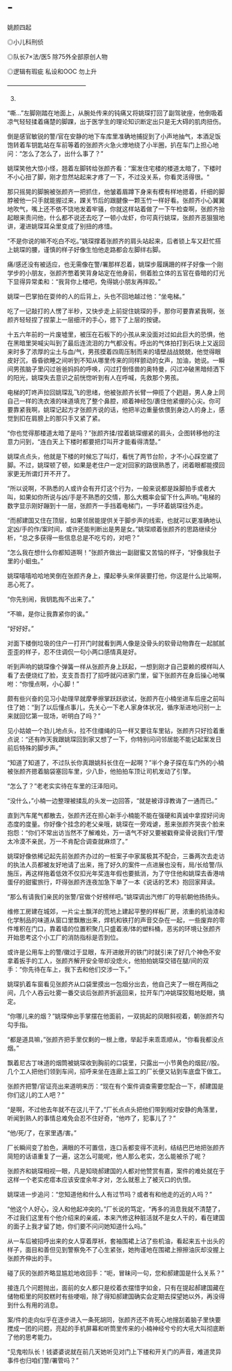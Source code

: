 # -
姚颜四起

◎小儿科刑侦

◎队长7×法/医5   除75外全部原创人物

◎逻辑有瑕疵  私设和OOC 勿上升

—————————————

03.

“嘶…”左脚刚踏在地面上，从腕处传来的钝痛又将姚琛打回了副驾驶座，他倒吸着凉气轻轻揉着痛楚的脚踝，出于医学生的理论知识断定出只是无大碍的肌肉扭伤。


倒是感官敏锐的警/官在安静的地下车库里准确地捕捉到了小声地抽气，本酒足饭饱转着车钥匙站在车前等着的张颜齐火急火燎地绕了小半圈，扒在车门上担心地问：“怎么了怎么了，出什么事了？”


姚琛笑他大惊小怪，翘着左脚转给张颜齐看：“案发住宅楼的楼道太暗了，下楼时不小心扭了脚，刚才忽然站起来才疼了一下，不过没关系，你看灵活得很。“


那只摇晃的脚腕被张颜齐一把抓住，他皱着眉蹲下身来有模有样地摁着，纤细的脚脖被他一只手就能握过来，踝关节后的跟腱像一颗玉竹一样好看。张颜齐小心翼翼地吹气，嘴上还不依不饶地发着牢骚，你就这样站着做了一下午检查啊，张颜齐抬起眼来责问他，什么都不说还去吃了一顿小龙虾，你可真行姚琛，张颜齐恶狠狠地讲，灌进姚琛耳朵里变成了别扭的疼惜。


“不是你说的嘛不吃白不吃。”姚琛撑着张颜齐的肩头站起来，后者锁上车又赶忙搭上姚琛的腰，谨慎的样子好像生怕他走路都会左脚绊右脚。


痛/感还没有被适应，也无需像在警/署那样忍着，姚琛步履蹒跚的样子好像一个刚学步的小朋友，张颜齐憋着笑背身站定在他身前，侧着脸立体的五官在昏暗的灯光下显得异常柔和：“我背你上楼吧，免得姚小朋友再摔跤。”


姚琛一巴掌拍在耍帅的人的后背上，头也不回地越过他：“坐电梯。”


吃了一记敲打的人愣了半秒，又快步走上前捉住姚琛的手，那你可要靠紧我啊，张颜齐轻轻捏了捏蒙上一层细汗的手心，摁下了上层的按键。


十五六年前的一片废墟里，被压在石板下的小孩从来没面对过如此巨大的恐惧，他在黑暗里哭喊尖叫到了最后连流泪的力气都没有。呼出的气体拍打到石块上又返回来时多了浓厚的尘土与血/气，男孩摸着四周压制而来的墙壁战战兢兢，他觉得眼皮好沉，昏昏欲睡之间听到不知从哪里传来的同样颤动的女声，加油，她说。一瞬间男孩脑子里闪过爸爸妈妈的呼唤，闪过打倒怪兽的奥特曼，闪过冲破黑暗倾洒下的阳光，姚琛失去意识之前恍惚听到有人在呼喊，先救那个男孩。


电梯的叮咚声拉回姚琛乱飞的思绪，他被张颜齐长臂一伸揽了个趔趄，男人身上同自己一样的洗衣液的味道填充了整个鼻腔，顺着神经包/裹住他紧绷的心尖。你可要靠紧我啊，姚琛记起方才张颜齐说的话，他把半边重量依偎到身边人的身上，感觉到扣在肩膀上的那只手又紧了紧。


“你也觉得那楼道太暗了是吗？”张颜齐揉/捏着姚琛绷紧的肩头，企图转移他的注意力问到，“连白天上下楼时都要把灯叫开才能看得清楚。”


姚琛点点头，他就是下楼的时候忘了叫灯，看恍了两节台阶，才不小心踩空崴了脚。不过，姚琛顿了顿，如果是老住户一定对回家的路很熟悉了，闭着眼都能摸回家更无所谓灯开不开了。


“所以说啊，不熟悉的人或许会有开灯这个行为，一般来说都是跺脚拍手或者大叫，如果如你所说与凶/手是不熟悉的交情，那么大概率会留下什么声响。”电梯的数字显示刚好蹦到十一层，张颜齐一手挡着电梯门，一手环着姚琛往外走。


“而郝建国又住在顶层，如果邻居能提供关于脚步声的线索，也就可以更准确地认定凶/手的作/案时间，或许还能判断出是男是女。”姚琛顺着张颜齐的思路继续分析，“总之多获得一些信息总是不吃亏的，对吧？”


“怎么我在想什么你都知道啊！”张颜齐做出一副甜蜜又苦恼的样子，“好像我肚子里的小蛔虫。”


姚琛嘻嘻哈哈地笑倒在张颜齐身上，攥起拳头来佯装要打他，你这是什么比喻啊，恶心死了。


“你先别闹，我钥匙掏不出来了。”


“不嘛，是你让我靠紧你的诶。”


“好好好。”


对面下楼倒垃圾的住户一打开门时就看到两人像是没骨头的软骨动物靠在一起腻腻歪歪的样子，忍不住调侃一句小两口感情真是好。


听到声响的姚琛像个弹簧一样从张颜齐身上跃起，一想到刚才自己耍赖的模样叫人看了去便烧红了脸，支支吾吾打了招呼就闪进家门里，留下张颜齐在身后操心地嘱咐：“你慢点啊，小心脚！”


颇有些兴奋的见习小助理早就摩拳擦掌跃跃欲试，张颜齐在小楠坐进车后座之前叫住了她：“到了以后懂点事儿，先关心一下老人家身体状况，循序渐进地问别一上来就回忆第一现场，听明白了吗？”


见小姑娘一个劲儿地点头，拉不住缰绳的马一样又要往车里钻，张颜齐只好捡着重点说：“还有昨天我跟姚琛回到家又想了一下，你特别问问邻居能不能记起案发日前后特殊的脚步声。”


“知道了知道了，不过队长你真跟姚科长住在一起啊？”半个身子探在车门外的小楠被张颜齐摁着脑袋塞回车里，少八卦，他拍拍车顶让司机发动了引擎。


“怎么了？”老老实实待在车里的汪泽阳问。


“没什么，”小楠一边整理被揉乱的头发一边回答，“就是被谆谆教诲了一通而已。”


直到汽车尾气都散去，张颜齐还在担心新手小楠能不能在强硬和真诚中拿捏好问询态度的度量。你好像个挂念的老父亲哦，姚琛在一旁戏谑，惹来张颜齐哭丧个脸来抱怨：“你们不常出访当然不了解难处，万一语气不好又要被戳脊梁骨说我们干/警太冷漠不亲民，万一不肯配合调查就麻烦了。”


姚琛好像依稀记起先前张颜齐办过的一桩案子中家属极其不配合，三番两次去走访的执法人员都被友好地请了出来，拖了好久的案件一点进展也没有，局/长给警/队施压，再这样拖着低效不仅扣光年奖连年假也要抵消，为了守住他和姚琛去香港啃蛋仔的甜蜜旅行，吓得张颜齐连夜加急下单了一本《说话的艺术》抱回家拜读。


“那么有请我们亲民的张警/官做个好榜样吧。”姚琛调出汽修厂的导航朝他扬扬头。


维修工房建在城郊，一片尘土飘洋的荒地上建起平整的样板厂房，浓重的机油漆和化学制品的味道从窗口里飘散出来，焊机和铁打的声音交杂在一起，一些废弃的零件堆积在门口，靠着墙的位置积聚几只盛着液/体的塑料桶，恶劣的环境让张颜齐开始思考这个小工厂的消防指标是否到位。


或许是公用车上的警/徽过于显眼，车开进敞开的铁门时就引来了好几个神色不安拿着扳手的工人，张颜齐解开安全带却没熄火，他拍拍姚琛交错在腿/间的双手：“你先待在车上，我下去和他们交涉一下。”


姚琛扒着车窗看见张颜齐从口袋里摸出一包烟分出去，他自己夹了一根在两指之间，几个人吞云吐雾一番交谈后张颜齐折返回来，拉开车门冲姚琛狡黠地眨眼，搞定。


“你哪儿来的烟？”姚琛伸出手掌摆在他面前，一双挑起的凤眼斜视着，朝张颜齐勾勾手指。


“都是道具嘛，”张颜齐把手里仅剩的一根上缴，举起手来乖乖顺从，“你看我都没点烟。”


飘着尼古丁味道的烟筒被姚琛收到胸前的口袋里，只露出一小节黄色的烟屁//股。几个工人把他们领到车间，招呼来坐在连廊上监工的厂长便又钻到车底盘下做工。


张颜齐把警/官证亮出来道明来历：“现在有个案件调查需要您配合一下，郝建国是你们这儿的工人吧？”


“是啊，不过他去年就不在这儿干了，”厂长点点头把他们带到相对安静的角落里，听闻到熟人的事情总难免会忍不住好奇，“他咋了，犯事儿了？”


“他/死/了，在家里遇/害。”


厂长瞬间变了脸色，满眼的不可置信，连口舌都变得不流利，结结巴巴地把张颜齐简短的话语重复了一遍，这怎么可能呢，他人那么老实，怎么能被杀了呢？


张颜齐和姚琛相视一眼，凡是知晓郝建国的人都对他赞赏有嘉，案件的难处就在于这样一个老实疙瘩本应该安度余年才对，怎么就惹上了被灭口的仇恨。


姚琛进一步追问：“您知道他和什么人有过节吗？或者有和他走的近的人吗？”


“他这个人好心，没人和他起冲突的。”厂长说的笃定，“再多的消息我就不清楚了，不过我们这里有个他介绍来的亲戚，本来汽修这种脏活就不是女人干的，看在建国的面子上我才留了她，你们要不问问她知道什么吗。”


从一车后被招呼出来的女人穿着厚袄，套袖围裙上沾了些机油，看起来五十出头的样子，面目和善但见到警察免不了心生紧张，她拘谨地在围裙上擦擦油灰却没握上张颜齐伸出的手。


碰了灰的张颜齐略显尴尬地收回手：“呃，冒昧问一句，您和郝建国是什么关系？”


接连几个问题抛出，面前的女人都只是绞着衣摆惜字如金，只有在提起郝建国藏在储物柜里的阿胶糕时有些哽咽，除了得知郝建国确实会定期去探望她以外，再没得到什么有用的消息。


案/件的走向似乎在逐步进入一条死胡同，张颜齐还不肯死心地搜刮着脑子里快要搅成一团的问题，亮起的手机屏幕和听筒里传来的小楠神经兮兮的大吼大叫彻底断了他的思考能力。


“见鬼啦队长！钱婆婆说就在前几天她听见对门上下楼和开关门的声音，难道灵异事件也归咱们警/署管吗？”






